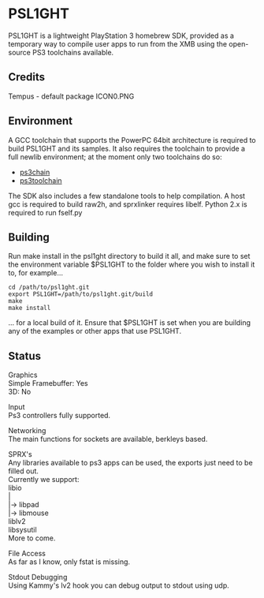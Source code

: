 PSL1GHT
=======

PSL1GHT is a lightweight PlayStation 3 homebrew SDK, provided as a temporary
way to compile user apps to run from the XMB using the open-source PS3
toolchains available.


Credits
-------

Tempus - default package ICON0.PNG


Environment
-----------

A GCC toolchain that supports the PowerPC 64bit architecture is required to
build PSL1GHT and its samples. It also requires the toolchain to provide
a full newlib environment; at the moment only two toolchains do so:

* [ps3chain](http://github.com/HACKERCHANNEL/ps3chain)
* [ps3toolchain](http://github.com/ooPo/ps3toolchain)

The SDK also includes a few standalone tools to help compilation. A host gcc
is required to build raw2h, and sprxlinker requires libelf. Python 2.x is
required to run fself.py

Building
--------

Run make install in the psl1ght directory to build it all, and make sure to
set the environment variable $PSL1GHT to the folder where you wish to
install it to, for example...

    cd /path/to/psl1ght.git
    export PSL1GHT=/path/to/psl1ght.git/build
    make
    make install

... for a local build of it. Ensure that $PSL1GHT is set when you are
building any of the examples or other apps that use PSL1GHT.


Status
------

Graphics  
Simple Framebuffer: Yes  
3D: No  

Input  
Ps3 controllers fully supported.  

Networking  
The main functions for sockets are available, berkleys based.  

SPRX's  
Any libraries available to ps3 apps can be used, the exports just need to be filled out.  
Currently we support:  
libio  
|  
|-> libpad  
|-> libmouse  
liblv2  
libsysutil  
More to come.  

File Access  
As far as I know, only fstat is missing.  

Stdout Debugging  
Using Kammy's lv2 hook you can debug output to stdout using udp.  

